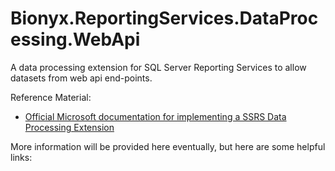# Bionyx.ReportingServices.DataProcessing.WebApi
A data processing extension for SQL Server Reporting Services to allow datasets from web api end-points.

Reference Material:
- [Official Microsoft documentation for implementing a SSRS Data Processing Extension][ssrs-dpe]

More information will be provided here eventually, but here are some helpful links:

[ssrs-dpe]: https://msdn.microsoft.com/en-us/library/ms154655.aspx
